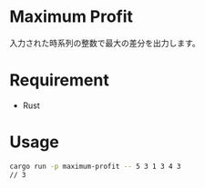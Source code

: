# Maximum Profit
入力された時系列の整数で最大の差分を出力します。

# Requirement
* Rust

# Usage
```bash
cargo run -p maximum-profit -- 5 3 1 3 4 3
// 3
```